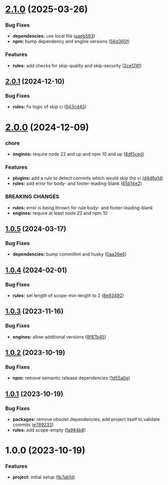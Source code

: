 # [2.1.0](https://github.com/JonasSchubert/commitlint-presets/compare/v2.0.1...v2.1.0) (2025-03-26)


### Bug Fixes

* **dependencies:** use local file ([aaeb563](https://github.com/JonasSchubert/commitlint-presets/commit/aaeb563860712091b49e44a5a437ac51e4f4fd03))
* **npm:** bump dependency and engine versions ([56d365f](https://github.com/JonasSchubert/commitlint-presets/commit/56d365f848706f48949a2cccad1fd79c34ec23b0))


### Features

* **rules:** add checks for skip-quality and skip-security ([2ce174f](https://github.com/JonasSchubert/commitlint-presets/commit/2ce174f707ca388ce0ed14c441cb1a4fac42594f))

## [2.0.1](https://github.com/JonasSchubert/commitlint-presets/compare/v2.0.0...v2.0.1) (2024-12-10)


### Bug Fixes

* **rules:** fix logic of skip ci ([943cd45](https://github.com/JonasSchubert/commitlint-presets/commit/943cd45c4d8862824ddc35e533953da81d237748))

# [2.0.0](https://github.com/JonasSchubert/commitlint-presets/compare/v1.0.5...v2.0.0) (2024-12-09)


### chore

* **engines:** require node 22 and up and npm 10 and up ([8df5ced](https://github.com/JonasSchubert/commitlint-presets/commit/8df5ced3461b9ba84f3ed9c1d2798369cd021226))


### Features

* **plugins:** add a rule to detect commits which would skip the ci ([d4d9a1d](https://github.com/JonasSchubert/commitlint-presets/commit/d4d9a1d0f13a127a29022c2d2f02713e116c8f00))
* **rules:** add error for body- and footer-leading-blank ([65b14e2](https://github.com/JonasSchubert/commitlint-presets/commit/65b14e2677b3a900449101ef710d323bdb565e69))


### BREAKING CHANGES

* **rules:** error is being thrown for rule body- and footer-leading-blank
* **engines:** require at least node 22 and npm 10

## [1.0.5](https://github.com/JonasSchubert/commitlint-presets/compare/v1.0.4...v1.0.5) (2024-03-17)


### Bug Fixes

* **dependencies:** bump commitlint and husky ([0aa26e6](https://github.com/JonasSchubert/commitlint-presets/commit/0aa26e6d05555c71f05b66ad503f7a5b48db7df1))

## [1.0.4](https://github.com/JonasSchubert/commitlint-presets/compare/v1.0.3...v1.0.4) (2024-02-01)


### Bug Fixes

* **rules:** set length of scope-min-length to 2 ([8e93492](https://github.com/JonasSchubert/commitlint-presets/commit/8e93492d6463c4f37548e8c15abd46ff2bc2ae87))

## [1.0.3](https://github.com/JonasSchubert/commitlint-presets/compare/v1.0.2...v1.0.3) (2023-11-16)


### Bug Fixes

* **engines:** allow additional versions ([8f87b45](https://github.com/JonasSchubert/commitlint-presets/commit/8f87b45934829a9833839868aae7ba2d5b6d2075))

## [1.0.2](https://github.com/JonasSchubert/commitlint-presets/compare/v1.0.1...v1.0.2) (2023-10-19)


### Bug Fixes

* **npm:** remove semantic release dependencies ([1d55a0e](https://github.com/JonasSchubert/commitlint-presets/commit/1d55a0e15c2a0e9744abd159f8eb4c59422b3770))

## [1.0.1](https://github.com/JonasSchubert/commitlint-presets/compare/v1.0.0...v1.0.1) (2023-10-19)


### Bug Fixes

* **packages:** remove obsolet dependencies, add project itself to validate commits ([e789233](https://github.com/JonasSchubert/commitlint-presets/commit/e789233b54c9e88bbe441e8a25cb16b5aa75f7db))
* **rules:** add scope-empty ([fa984b8](https://github.com/JonasSchubert/commitlint-presets/commit/fa984b81f398fd27be5923ed79f3098eb892a027))

# 1.0.0 (2023-10-19)


### Features

* **project:** initial setup ([fb7ab1d](https://github.com/JonasSchubert/commitlint-presets/commit/fb7ab1db708cb451cd804f7b14a17bef2ee8f156))

